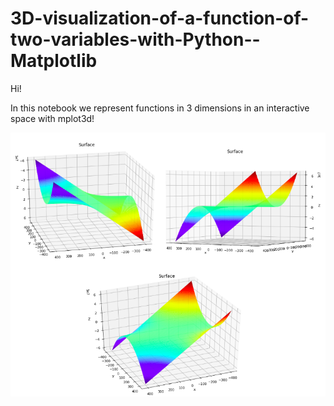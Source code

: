# 3D-visualization-of-a-function-of-two-variables-with-Python--Matplotlib

Hi!

In this notebook we represent functions in 3 dimensions in an interactive space with mplot3d!

![alt text](https://github.com/joctet/3D-visualization-of-a-function-of-two-variables-with-Python--Matplotlib/blob/main/3D_visu.png)
